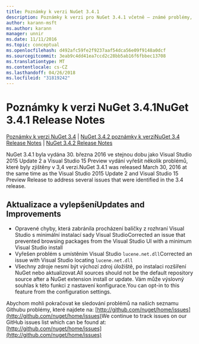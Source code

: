 ```yaml
---
title: Poznámky k verzi NuGet 3.4.1
description: Poznámky k verzi pro NuGet 3.4.1 včetně – známé problémy, opravy chyb, přidaných funkcí a chcete.
author: karann-msft
ms.author: karann
manager: unnir
ms.date: 11/11/2016
ms.topic: conceptual
ms.openlocfilehash: d492afc59fe2f9237aaf54dca56e09f9148a0dcf
ms.sourcegitcommit: 3eab9c4dd41ea7ccd2c28bb5ab16f6fbbec13708
ms.translationtype: MT
ms.contentlocale: cs-CZ
ms.lasthandoff: 04/26/2018
ms.locfileid: "31819242"
---
```

# <a name="nuget-341-release-notes"></a><span data-ttu-id="5fa5f-103">Poznámky k verzi NuGet 3.4.1</span><span class="sxs-lookup"><span data-stu-id="5fa5f-103">NuGet 3.4.1 Release Notes</span></span>

<span data-ttu-id="5fa5f-104">[Poznámky k verzi NuGet 3.4](../release-notes/nuget-3.4.md) | [NuGet 3.4.2 poznámky k verzi](../release-notes/nuget-3.4.2.md)</span><span class="sxs-lookup"><span data-stu-id="5fa5f-104">[NuGet 3.4 Release Notes](../release-notes/nuget-3.4.md) | [NuGet 3.4.2 Release Notes](../release-notes/nuget-3.4.2.md)</span></span>

<span data-ttu-id="5fa5f-105">NuGet 3.4.1 byla vydána 30. března 2016 ve stejnou dobu jako Visual Studio 2015 Update 2 a Visual Studio 15 Preview vydání vyřešit několik problémů, které byly zjištěny v 3,4 verzi.</span><span class="sxs-lookup"><span data-stu-id="5fa5f-105">NuGet 3.4.1 was released March 30, 2016 at the same time as the Visual Studio 2015 Update 2 and Visual Studio 15 Preview Release to address several issues that were identified in the 3.4 release.</span></span>

## <a name="updates-and-improvements"></a><span data-ttu-id="5fa5f-106">Aktualizace a vylepšení</span><span class="sxs-lookup"><span data-stu-id="5fa5f-106">Updates and Improvements</span></span>

* <span data-ttu-id="5fa5f-107">Opravené chyby, která zabránila procházení balíčky z rozhraní Visual Studio s minimální instalací sady Visual Studio</span><span class="sxs-lookup"><span data-stu-id="5fa5f-107">Corrected an issue that prevented browsing packages from the Visual Studio UI with a minimum Visual Studio install</span></span>
* <span data-ttu-id="5fa5f-108">Vyřešen problém s umístěním Visual Studio `lucene.net.dll`</span><span class="sxs-lookup"><span data-stu-id="5fa5f-108">Corrected an issue with Visual Studio locating `lucene.net.dll`</span></span>
* <span data-ttu-id="5fa5f-109">Všechny zdroje nesmí být výchozí zdroj úložiště, po instalaci rozšíření NuGet nebo aktualizovat.</span><span class="sxs-lookup"><span data-stu-id="5fa5f-109">All sources should not be the default repository source after a NuGet extension install or update.</span></span>  <span data-ttu-id="5fa5f-110">Vám může výslovný souhlas k této funkci z nastavení konfigurace.</span><span class="sxs-lookup"><span data-stu-id="5fa5f-110">You can opt-in to this feature from the configuration settings.</span></span>

<span data-ttu-id="5fa5f-111">Abychom mohli pokračovat ke sledování problémů na našich seznamu Githubu problémy, které najdete na: [http://github.com/nuget/home/issues](http://github.com/nuget/home/issues)</span><span class="sxs-lookup"><span data-stu-id="5fa5f-111">We continue to track issues on our GitHub issues list which can be found at: [http://github.com/nuget/home/issues](http://github.com/nuget/home/issues)</span></span>